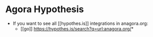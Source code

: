 # Agora Hypothesis

- If you want to see all [[hypothes.is]] integrations in anagora.org: 
  - [[go]] https://hypothes.is/search?q=url:anagora.org/*




